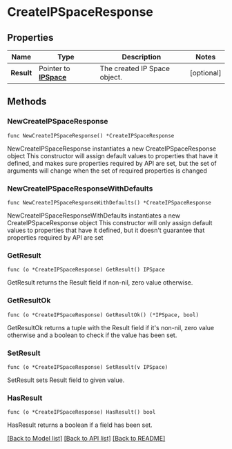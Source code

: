# CreateIPSpaceResponse

## Properties

Name | Type | Description | Notes
------------ | ------------- | ------------- | -------------
**Result** | Pointer to [**IPSpace**](IPSpace.md) | The created IP Space object. | [optional] 

## Methods

### NewCreateIPSpaceResponse

`func NewCreateIPSpaceResponse() *CreateIPSpaceResponse`

NewCreateIPSpaceResponse instantiates a new CreateIPSpaceResponse object
This constructor will assign default values to properties that have it defined,
and makes sure properties required by API are set, but the set of arguments
will change when the set of required properties is changed

### NewCreateIPSpaceResponseWithDefaults

`func NewCreateIPSpaceResponseWithDefaults() *CreateIPSpaceResponse`

NewCreateIPSpaceResponseWithDefaults instantiates a new CreateIPSpaceResponse object
This constructor will only assign default values to properties that have it defined,
but it doesn't guarantee that properties required by API are set

### GetResult

`func (o *CreateIPSpaceResponse) GetResult() IPSpace`

GetResult returns the Result field if non-nil, zero value otherwise.

### GetResultOk

`func (o *CreateIPSpaceResponse) GetResultOk() (*IPSpace, bool)`

GetResultOk returns a tuple with the Result field if it's non-nil, zero value otherwise
and a boolean to check if the value has been set.

### SetResult

`func (o *CreateIPSpaceResponse) SetResult(v IPSpace)`

SetResult sets Result field to given value.

### HasResult

`func (o *CreateIPSpaceResponse) HasResult() bool`

HasResult returns a boolean if a field has been set.


[[Back to Model list]](../README.md#documentation-for-models) [[Back to API list]](../README.md#documentation-for-api-endpoints) [[Back to README]](../README.md)


